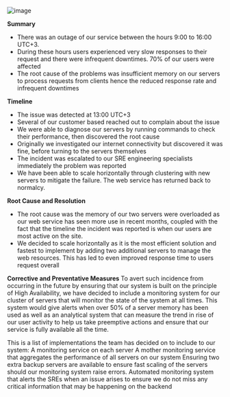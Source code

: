 ![image](https://github.com/user-attachments/assets/9d92d214-f14d-491c-8009-04b939619080)


**Summary**
- There was an outage of our service between the hours 9:00 to 16:00 UTC+3.
- During these hours users experienced very slow responses to their request and there were infrequent downtimes. 70% of our users were affected
- The root cause of the problems was insufficient memory on our servers to process requests from clients hence the reduced response rate and infrequent downtimes

**Timeline**
- The issue was detected at 13:00 UTC+3
- Several of our customer based reached out to complain about the issue
- We were able to diagnose our servers by running commands to check their performance, then discovered the root cause
- Originally we investigated our internet connectivity but discovered it was fine, before turning to the servers themselves
- The incident was escalated to our SRE engineering specialists immediately the problem was reported
- We have been able to scale horizontally through clustering with new servers to mitigate the failure. The web service has returned back to normalcy.

**Root Cause and Resolution**
- The root cause was the memory of our two servers were overloaded as our web service has seen more use in recent months, coupled with the fact that the timeline the incident was reported is when our users are most active on the site.
- We decided to scale horizontally as it is the most efficient solution and fastest to implement by adding two additional servers to manage the web resources. This has led to even improved response time to users request overall

**Corrective and Preventative Measures**
To avert such incidence from occurring in the future by ensuring that our system is built on the principle of High Availability, we have decided to include a monitoring system for our cluster of servers that will monitor the state of the system at all times. This system would give alerts when over 50% of a server memory has been used as well as an analytical system that can measure the trend in rise of our user activity to help us take preemptive actions and ensure that our service is fully available all the time.

This is a list of implementations the team has decided on to include to our system:
A monitoring service on each server
A mother monitoring service that aggregates the performance of all servers on our system
Ensuring two extra backup servers are available to ensure fast scaling of the servers should our monitoring system raise errors.
Automated monitoring system that alerts the SREs when an issue arises to ensure we do not miss any critical information that may be happening on the backend
